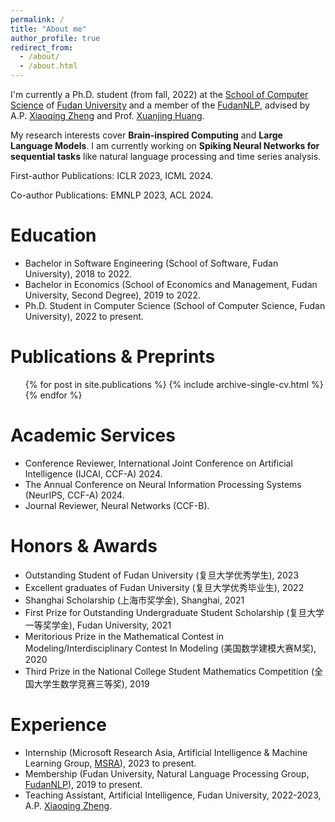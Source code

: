 ```yaml
---
permalink: /
title: "About me"
author_profile: true
redirect_from: 
  - /about/
  - /about.html
---
```


I'm currently a Ph.D. student (from fall, 2022) at the [School of Computer Science](https://cs.fudan.edu.cn/) of [Fudan University](https://www.fudan.edu.cn/) and a member of the [FudanNLP](https://nlp.fudan.edu.cn/), advised by A.P. [Xiaoqing Zheng](https://faculty.fudan.edu.cn/zhengxq/zh_CN/) and Prof. [Xuanjing Huang](https://xuanjing-huang.github.io/).

My research interests cover **Brain-inspired Computing** and **Large Language Models**.
I am currently working on **Spiking Neural Networks for sequential tasks** like natural language processing and time series analysis.

First-author Publications: ICLR 2023, ICML 2024.

Co-author Publications: EMNLP 2023, ACL 2024.

Education
======
* Bachelor in Software Engineering (School of Software, Fudan University), 2018 to 2022.
* Bachelor in Economics (School of Economics and Management, Fudan University, Second Degree), 2019 to 2022.
* Ph.D. Student in Computer Science (School of Computer Science, Fudan University), 2022 to present.


Publications & Preprints
======
  <ul>{% for post in site.publications %}
    {% include archive-single-cv.html %}
  {% endfor %}</ul>

Academic Services
======
* Conference Reviewer, International Joint Conference on Artificial  Intelligence (IJCAI, CCF-A) 2024.
* The Annual Conference on Neural Information Processing Systems (NeurIPS, CCF-A) 2024.
* Journal Reviewer, Neural Networks (CCF-B).

Honors & Awards
======
* Outstanding Student of Fudan University (复旦大学优秀学生), 2023
* Excellent graduates of Fudan University (复旦大学优秀毕业生), 2022
* Shanghai Scholarship (上海市奖学金), Shanghai, 2021
* First Prize for Outstanding Undergraduate Student Scholarship (复旦大学一等奖学金), Fudan University, 2021
* Meritorious Prize in the Mathematical Contest in Modeling/Interdisciplinary Contest In Modeling (美国数学建模大赛M奖), 2020
* Third Prize in the National College Student Mathematics Competition (全国大学生数学竞赛三等奖), 2019

Experience
======
* Internship (Microsoft Research Asia, Artificial Intelligence & Machine Learning Group, [MSRA](https://www.msra.cn/)), 2023 to present. 
* Membership (Fudan University, Natural Language Processing Group, [FudanNLP](https://nlp.fudan.edu.cn/)), 2019 to present.
* Teaching Assistant, Artificial Intelligence, Fudan University, 2022-2023, A.P. [Xiaoqing Zheng](https://faculty.fudan.edu.cn/zhengxq/zh_CN/).
